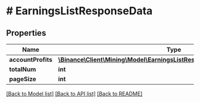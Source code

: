 # # EarningsListResponseData

## Properties

Name | Type | Description | Notes
------------ | ------------- | ------------- | -------------
**accountProfits** | [**\Binance\Client\Mining\Model\EarningsListResponseDataAccountProfitsInner[]**](EarningsListResponseDataAccountProfitsInner.md) |  | [optional]
**totalNum** | **int** |  | [optional]
**pageSize** | **int** |  | [optional]

[[Back to Model list]](../../README.md#models) [[Back to API list]](../../README.md#endpoints) [[Back to README]](../../README.md)
